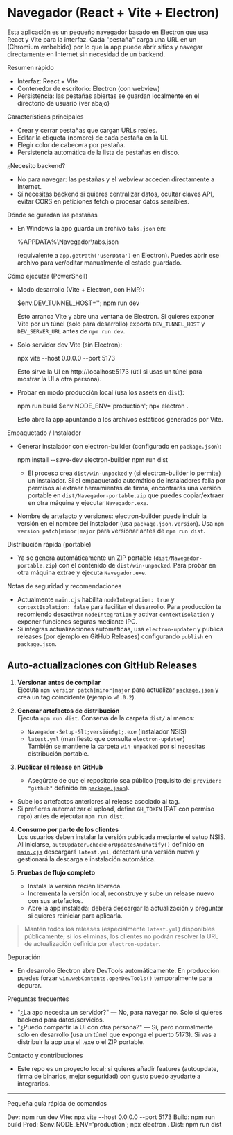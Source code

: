 # Navegador (React + Vite + Electron)

Esta aplicación es un pequeño navegador basado en Electron que usa React y Vite para la interfaz. Cada "pestaña" carga una URL en un <webview> (Chromium embebido) por lo que la app puede abrir sitios y navegar directamente en Internet sin necesidad de un backend.

Resumen rápido
- Interfaz: React + Vite
- Contenedor de escritorio: Electron (con webview)
- Persistencia: las pestañas abiertas se guardan localmente en el directorio de usuario (ver abajo)

Características principales
- Crear y cerrar pestañas que cargan URLs reales.
- Editar la etiqueta (nombre) de cada pestaña en la UI.
- Elegir color de cabecera por pestaña.
- Persistencia automática de la lista de pestañas en disco.

¿Necesito backend?
- No para navegar: las pestañas y el webview acceden directamente a Internet.
- Sí necesitas backend si quieres centralizar datos, ocultar claves API, evitar CORS en peticiones fetch o procesar datos sensibles.

Dónde se guardan las pestañas
- En Windows la app guarda un archivo `tabs.json` en:

	%APPDATA%\Navegador\tabs.json

	(equivalente a `app.getPath('userData')` en Electron). Puedes abrir ese archivo para ver/editar manualmente el estado guardado.

Cómo ejecutar (PowerShell)

- Modo desarrollo (Vite + Electron, con HMR):

	$env:DEV_TUNNEL_HOST=''; npm run dev

	Esto arranca Vite y abre una ventana de Electron. Si quieres exponer Vite por un túnel (solo para desarrollo) exporta `DEV_TUNNEL_HOST` y `DEV_SERVER_URL` antes de `npm run dev`.

- Solo servidor dev Vite (sin Electron):

	npx vite --host 0.0.0.0 --port 5173

	Esto sirve la UI en http://localhost:5173 (útil si usas un túnel para mostrar la UI a otra persona).

- Probar en modo producción local (usa los assets en `dist`):

	npm run build
	$env:NODE_ENV='production'; npx electron .

	Esto abre la app apuntando a los archivos estáticos generados por Vite.

Empaquetado / Instalador

- Generar instalador con electron-builder (configurado en `package.json`):

	npm install --save-dev electron-builder
	npm run dist

	- El proceso crea `dist/win-unpacked` y (si electron-builder lo permite) un instalador. Si el empaquetado automático de instaladores falla por permisos al extraer herramientas de firma, encontrarás una versión portable en `dist/Navegador-portable.zip` que puedes copiar/extraer en otra máquina y ejecutar `Navegador.exe`.

- Nombre de artefacto y versiones: electron-builder puede incluir la versión en el nombre del instalador (usa `package.json.version`). Usa `npm version patch|minor|major` para versionar antes de `npm run dist`.

Distribución rápida (portable)

- Ya se genera automáticamente un ZIP portable (`dist/Navegador-portable.zip`) con el contenido de `dist/win-unpacked`. Para probar en otra máquina extrae y ejecuta `Navegador.exe`.

Notas de seguridad y recomendaciones
- Actualmente `main.cjs` habilita `nodeIntegration: true` y `contextIsolation: false` para facilitar el desarrollo. Para producción te recomiendo desactivar `nodeIntegration` y activar `contextIsolation` y exponer funciones seguras mediante IPC.
- Si integras actualizaciones automáticas, usa `electron-updater` y publica releases (por ejemplo en GitHub Releases) configurando `publish` en `package.json`.
## Auto-actualizaciones con GitHub Releases

1. **Versionar antes de compilar**  
   Ejecuta `npm version patch|minor|major` para actualizar [`package.json`](package.json:4-6) y crea un tag coincidente (ejemplo `v0.0.2`).

2. **Generar artefactos de distribución**  
   Ejecuta `npm run dist`. Conserva de la carpeta `dist/` al menos:  
   - `Navegador-Setup-&lt;versión&gt;.exe` (instalador NSIS)  
   - `latest.yml` (manifiesto que consulta `electron-updater`)  
   También se mantiene la carpeta `win-unpacked` por si necesitas distribución portable.

3. **Publicar el release en GitHub**  
   - Asegúrate de que el repositorio sea público (requisito del `provider: "github"` definido en [`package.json`](package.json:43-62)).  
  - Sube los artefactos anteriores al release asociado al tag.  
  - Si prefieres automatizar el upload, define `GH_TOKEN` (PAT con permiso `repo`) antes de ejecutar `npm run dist`.

4. **Consumo por parte de los clientes**  
   Los usuarios deben instalar la versión publicada mediante el setup NSIS. Al iniciarse, `autoUpdater.checkForUpdatesAndNotify()` definido en [`main.cjs`](main.cjs:40-67) descargará `latest.yml`, detectará una versión nueva y gestionará la descarga e instalación automática.

5. **Pruebas de flujo completo**  
   - Instala la versión recién liberada.  
   - Incrementa la versión local, reconstruye y sube un release nuevo con sus artefactos.  
   - Abre la app instalada: deberá descargar la actualización y preguntar si quieres reiniciar para aplicarla.

> Mantén todos los releases (especialmente `latest.yml`) disponibles públicamente; si los eliminas, los clientes no podrán resolver la URL de actualización definida por `electron-updater`.

Depuración
- En desarrollo Electron abre DevTools automáticamente. En producción puedes forzar `win.webContents.openDevTools()` temporalmente para depurar.

Preguntas frecuentes
- "¿La app necesita un servidor?" — No, para navegar no. Solo si quieres backend para datos/servicios.
- "¿Puedo compartir la UI con otra persona?" — Sí, pero normalmente solo en desarrollo (usa un túnel que exponga el puerto 5173). Si vas a distribuir la app usa el .exe o el ZIP portable.

Contacto y contribuciones
- Este repo es un proyecto local; si quieres añadir features (autoupdate, firma de binarios, mejor seguridad) con gusto puedo ayudarte a integrarlos.

---
Pequeña guía rápida de comandos

Dev:    npm run dev
Vite:   npx vite --host 0.0.0.0 --port 5173
Build:  npm run build
Prod:   $env:NODE_ENV='production'; npx electron .
Dist:   npm run dist

